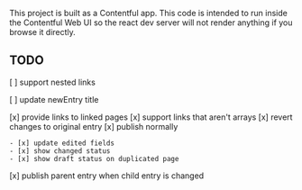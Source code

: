 This project is built as a Contentful app. This code is intended to run inside the Contentful Web UI so the react dev server will not render anything if you browse it directly.

## TODO

[ ] support nested links

[ ] update newEntry title

[x] provide links to linked pages
[x] support links that aren't arrays
[x] revert changes to original entry
[x] publish normally

    - [x] update edited fields
    - [x] show changed status
    - [x] show draft status on duplicated page

[x] publish parent entry when child entry is changed
